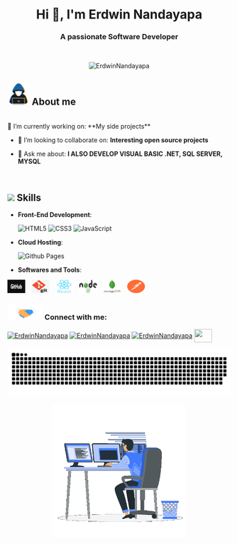 
<h1 align="center">Hi 👋, I'm Erdwin Nandayapa</h1>
<h3 align="center">A passionate Software Developer</h3>
<br>
<p align="center"> <img src="https://komarev.com/ghpvc/?username=ErdwinNandayapa&label=Profile%20views&color=0e75b6&style=flat" alt="ErdwinNandayapa" /> </p>

## <picture><img src = "https://github.com/ErdwinNandayapa/ErdwinNandayapa/blob/main/image/about_me.gif" width = "50" /></picture> **About me**

<br>
🔭 I’m currently working on: **My side projects**

- 👯 I’m looking to collaborate on: **Interesting open source projects**

- 💬 Ask me about: **I ALSO DEVELOP VISUAL BASIC .NET, SQL SERVER, MYSQL**

  <br>

## <img src="https://media2.giphy.com/media/QssGEmpkyEOhBCb7e1/giphy.gif?cid=ecf05e47a0n3gi1bfqntqmob8g9aid1oyj2wr3ds3mg700bl&rid=giphy.gif" width ="25"/><b> Skills</b>

- **Front-End Development**:

  ![HTML5](https://img.shields.io/badge/HTML5%20-%23E34F26.svg?style=for-the-badge&logo=html5&logoColor=white)
  ![CSS3](https://img.shields.io/badge/CSS%20-%231572B6.svg?style=for-the-badge&logo=css3&logoColor=white)
  ![JavaScript](https://img.shields.io/badge/JavaScript%20-%23F7DF1E.svg?style=for-the-badge&logo=javascript&logoColor=black)

- **Cloud Hosting**:

  ![Github Pages](https://img.shields.io/badge/GitHub%20Pages-%23327FC7.svg?style=for-the-badge&logo=github&logoColor=white)

- **Softwares and Tools**:

<!-- 
  ![Git](https://img.shields.io/badge/git-%23F05033.svg?style=for-the-badge&logo=git&logoColor=white)
  ![GitHub](https://img.shields.io/badge/github-%23121011.svg?style=for-the-badge&logo=github&logoColor=white)
  ![Google](https://img.shields.io/badge/google-%234285F4.svg?style=for-the-badge&logo=google&logoColor=white)
  ![Visual Studio Code](https://img.shields.io/badge/Visual%20Studio%20Code-0078d7.svg?style=for-the-badge&logo=visual-studio-code&logoColor=white) -->
<p align="left">

  <img src="https://github.com/ErdwinNandayapa/ErdwinNandayapa/blob/main/image/github-logo1.png" align="center" height="30" width="40" style="margin-right: 10px;" />

  <img src="https://github.com/ErdwinNandayapa/ErdwinNandayapa/blob/main/image/git.png" align="center" height="30" width="40" style="margin-right: 10px;" />

  <img src="https://github.com/ErdwinNandayapa/ErdwinNandayapa/blob/main/image/react-original-wordmark.svg" align="center" height="30" width="40" style="margin-right: 10px;" />

  <img src="https://github.com/ErdwinNandayapa/ErdwinNandayapa/blob/main/image/nodejs.png" align="center" height="30" width="40" style="margin-right: 10px;" />

  <img src="https://github.com/ErdwinNandayapa/ErdwinNandayapa/blob/main/image/mongodb-original-wordmark.svg" align="center" height="30" width="40" style="margin-right: 10px;" />

  <img src="https://github.com/ErdwinNandayapa/ErdwinNandayapa/blob/main/image/postman.svg" align="center" height="30" width="40" />

</p>

  <h3 align="left"> <img src="https://github.com/ErdwinNandayapa/ErdwinNandayapa/blob/main/image/handshake.gif" width ="80"/> Connect with me:
  <br></h3>
  <p align="left">
  <a href="https://twitter.com/nandayapaerdwin" target="blank"><img align="center" src="https://raw.githubusercontent.com/rahuldkjain/github-profile-readme-generator/master/src/images/icons/Social/twitter.svg" alt="ErdwinNandayapa" height="30" width="40" /></a>
  <a href="https://www.linkedin.com/in/erdwin-nandayapa-307251103/" target="blank"><img align="center" src="https://raw.githubusercontent.com/rahuldkjain/github-profile-readme-generator/master/src/images/icons/Social/linked-in-alt.svg" alt="ErdwinNandayapa" height="30" width="40" /></a>
  <a href="https://www.instagram.com/3rdwin12/?igsh=MXBpbTYxb3pscTg0Nw%3D%3D&utm_source=qr" target="blank"><img align="center" src="https://raw.githubusercontent.com/rahuldkjain/github-profile-readme-generator/master/src/images/icons/Social/instagram.svg" alt="ErdwinNandayapa" height="30" width="40" /></a>
  <a href="mailto:nandayapaerdwin956@gmail.com" target="_blank">
  <img src="https://seeklogo.com/images/G/gmail-new-2020-logo-32DBE11BB4-seeklogo.com.png" t=mail align="center" height="30" width="40"  />
  </a>
 </p>

![MasterHead](./grid-snake.svg)
<p align="center"> <img  height="300" width="300" src="https://github.com/ErdwinNandayapa/ErdwinNandayapa/blob/main/image/Right_Side.gif" alt="GIF" /> </p>